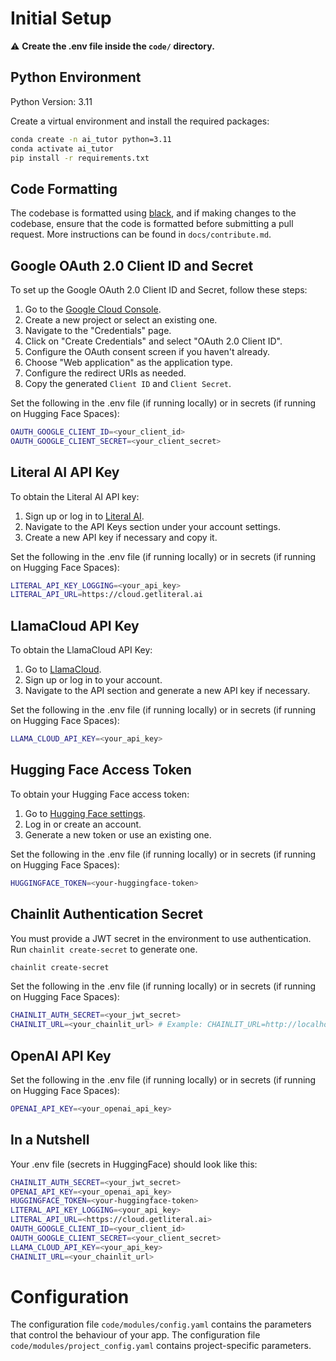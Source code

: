 # Initial Setup

⚠️ **Create the .env file inside the `code/` directory.**

## Python Environment

Python Version: 3.11

Create a virtual environment and install the required packages:

```bash
conda create -n ai_tutor python=3.11
conda activate ai_tutor
pip install -r requirements.txt
```

## Code Formatting

The codebase is formatted using [black](https://github.com/psf/black), and if making changes to the codebase, ensure that the code is formatted before submitting a pull request. More instructions can be found in `docs/contribute.md`.

## Google OAuth 2.0 Client ID and Secret

To set up the Google OAuth 2.0 Client ID and Secret, follow these steps:

1. Go to the [Google Cloud Console](https://console.cloud.google.com/apis/credentials).
2. Create a new project or select an existing one.
3. Navigate to the "Credentials" page.
4. Click on "Create Credentials" and select "OAuth 2.0 Client ID".
5. Configure the OAuth consent screen if you haven't already.
6. Choose "Web application" as the application type.
7. Configure the redirect URIs as needed.
8. Copy the generated `Client ID` and `Client Secret`.

Set the following in the .env file (if running locally) or in secrets (if running on Hugging Face Spaces):

```bash
OAUTH_GOOGLE_CLIENT_ID=<your_client_id>
OAUTH_GOOGLE_CLIENT_SECRET=<your_client_secret>
```

## Literal AI API Key

To obtain the Literal AI API key:

1. Sign up or log in to [Literal AI](https://cloud.getliteral.ai/).
2. Navigate to the API Keys section under your account settings.
3. Create a new API key if necessary and copy it.

Set the following in the .env file (if running locally) or in secrets (if running on Hugging Face Spaces):

```bash
LITERAL_API_KEY_LOGGING=<your_api_key>
LITERAL_API_URL=https://cloud.getliteral.ai
```

## LlamaCloud API Key

To obtain the LlamaCloud API Key:

1. Go to [LlamaCloud](https://cloud.llamaindex.ai/).
2. Sign up or log in to your account.
3. Navigate to the API section and generate a new API key if necessary.

Set the following in the .env file (if running locally) or in secrets (if running on Hugging Face Spaces):

```bash
LLAMA_CLOUD_API_KEY=<your_api_key>
```

## Hugging Face Access Token

To obtain your Hugging Face access token:

1. Go to [Hugging Face settings](https://huggingface.co/settings/tokens).
2. Log in or create an account.
3. Generate a new token or use an existing one.

Set the following in the .env file (if running locally) or in secrets (if running on Hugging Face Spaces):

```bash
HUGGINGFACE_TOKEN=<your-huggingface-token>
```

## Chainlit Authentication Secret

You must provide a JWT secret in the environment to use authentication. Run `chainlit create-secret` to generate one.
    
```bash
chainlit create-secret
```

Set the following in the .env file (if running locally) or in secrets (if running on Hugging Face Spaces):

```bash
CHAINLIT_AUTH_SECRET=<your_jwt_secret>
CHAINLIT_URL=<your_chainlit_url> # Example: CHAINLIT_URL=http://localhost:8000
```

## OpenAI API Key

Set the following in the .env file (if running locally) or in secrets (if running on Hugging Face Spaces):

```bash
OPENAI_API_KEY=<your_openai_api_key>
```

## In a Nutshell

Your .env file (secrets in HuggingFace) should look like this:

```bash
CHAINLIT_AUTH_SECRET=<your_jwt_secret>
OPENAI_API_KEY=<your_openai_api_key>
HUGGINGFACE_TOKEN=<your-huggingface-token>
LITERAL_API_KEY_LOGGING=<your_api_key>
LITERAL_API_URL=<https://cloud.getliteral.ai>
OAUTH_GOOGLE_CLIENT_ID=<your_client_id>
OAUTH_GOOGLE_CLIENT_SECRET=<your_client_secret>
LLAMA_CLOUD_API_KEY=<your_api_key>
CHAINLIT_URL=<your_chainlit_url>
```


# Configuration

The configuration file `code/modules/config.yaml` contains the parameters that control the behaviour of your app.
The configuration file `code/modules/project_config.yaml` contains project-specific parameters.
